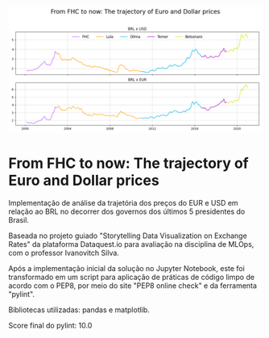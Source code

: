 ![Result Graph](image/graph.png)

# From FHC to now: The trajectory of Euro and Dollar prices

Implementação de análise da trajetória dos preços do EUR e USD em relação ao BRL no decorrer dos governos dos últimos 5 presidentes do Brasil.

Baseada no projeto guiado "Storytelling Data Visualization on Exchange Rates" da plataforma Dataquest.io para avaliação na disciplina de MLOps, com o professor Ivanovitch Silva.

Após a implementação inicial da solução no Jupyter Notebook, este foi transformado em um script para aplicação de práticas de código limpo de acordo com o PEP8, por meio do site "PEP8 online check" e da ferramenta "pylint".

Bibliotecas utilizadas: pandas e matplotlib.

Score final do pylint: 10.0